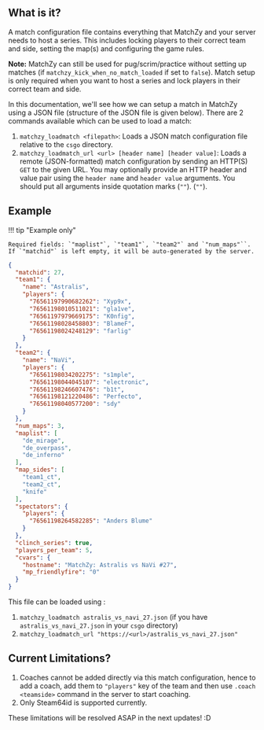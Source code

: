 ## What is it?

A match configuration file contains everything that MatchZy and your server needs to host a series. This includes locking
players to their correct team and side, setting the map(s) and configuring the game rules.

**Note:** MatchZy can still be used for pug/scrim/practice without setting up matches (if `matchzy_kick_when_no_match_loaded` if set to `false`). Match setup is only required when you want to host a series and lock players in their correct team and side.

In this documentation, we'll see how we can setup a match in MatchZy using a JSON file (structure of the JSON file is given below).
There are 2 commands available which can be used to load a match:

1. `matchzy_loadmatch <filepath>`: Loads a JSON match configuration file relative to the `csgo` directory.
2. `matchzy_loadmatch_url <url> [header name] [header value]`: Loads a remote (JSON-formatted) match configuration by sending an HTTP(S) `GET` to the given URL. You may optionally provide an HTTP header and value pair using the `header name` and `header value` arguments. You should put all arguments inside quotation marks (`""`). (`""`).

## Example

!!! tip "Example only"
    
    Required fields: `"maplist"`, `"team1"`, `"team2"` and `"num_maps"``. If `"matchid"` is left empty, it will be auto-generated by the server.

```json title="csgo/astralis_vs_navi_27.json"
{
  "matchid": 27,
  "team1": {
    "name": "Astralis",
    "players": {
      "76561197990682262": "Xyp9x",
      "76561198010511021": "gla1ve",
      "76561197979669175": "K0nfig",
      "76561198028458803": "BlameF",
      "76561198024248129": "farlig"
    }
  },
  "team2": {
    "name": "NaVi",
    "players": {
      "76561198034202275": "s1mple",
      "76561198044045107": "electronic",
      "76561198246607476": "b1t",
      "76561198121220486": "Perfecto",
      "76561198040577200": "sdy"
    }
  },
  "num_maps": 3,
  "maplist": [
    "de_mirage",
    "de_overpass",
    "de_inferno"
  ],
  "map_sides": [
    "team1_ct",
    "team2_ct",
    "knife"
  ],
  "spectators": {
    "players": {
      "76561198264582285": "Anders Blume"
    }
  },
  "clinch_series": true,
  "players_per_team": 5,
  "cvars": {
    "hostname": "MatchZy: Astralis vs NaVi #27",
    "mp_friendlyfire": "0"
  }
}
```

This file can be loaded using :

1. `matchzy_loadmatch astralis_vs_navi_27.json` (if you have `astralis_vs_navi_27.json` in your `csgo` directory)
2. `matchzy_loadmatch_url "https://<url>/astralis_vs_navi_27.json"`


## Current Limitations?

1. Coaches cannot be added directly via this match configuration, hence to add a coach, add them to `"players"` key of the team and then use `.coach <teamside>` command in the server to start coaching.
2. Only Steam64id is supported currently.

These limitations will be resolved ASAP in the next updates! :D 
